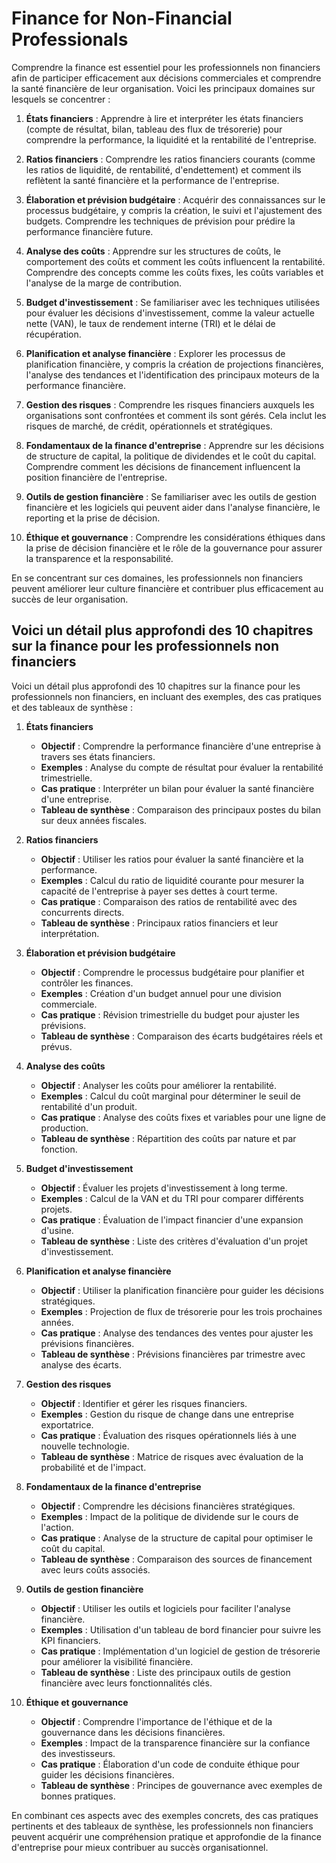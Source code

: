 
# Finance for Non-Financial Professionals


Comprendre la finance est essentiel pour les professionnels non financiers afin de participer efficacement aux décisions commerciales et comprendre la santé financière de leur organisation. Voici les principaux domaines sur lesquels se concentrer :

1. **États financiers** : Apprendre à lire et interpréter les états financiers (compte de résultat, bilan, tableau des flux de trésorerie) pour comprendre la performance, la liquidité et la rentabilité de l'entreprise.

2. **Ratios financiers** : Comprendre les ratios financiers courants (comme les ratios de liquidité, de rentabilité, d'endettement) et comment ils reflètent la santé financière et la performance de l'entreprise.

3. **Élaboration et prévision budgétaire** : Acquérir des connaissances sur le processus budgétaire, y compris la création, le suivi et l'ajustement des budgets. Comprendre les techniques de prévision pour prédire la performance financière future.

4. **Analyse des coûts** : Apprendre sur les structures de coûts, le comportement des coûts et comment les coûts influencent la rentabilité. Comprendre des concepts comme les coûts fixes, les coûts variables et l'analyse de la marge de contribution.

5. **Budget d'investissement** : Se familiariser avec les techniques utilisées pour évaluer les décisions d'investissement, comme la valeur actuelle nette (VAN), le taux de rendement interne (TRI) et le délai de récupération.

6. **Planification et analyse financière** : Explorer les processus de planification financière, y compris la création de projections financières, l'analyse des tendances et l'identification des principaux moteurs de la performance financière.

7. **Gestion des risques** : Comprendre les risques financiers auxquels les organisations sont confrontées et comment ils sont gérés. Cela inclut les risques de marché, de crédit, opérationnels et stratégiques.

8. **Fondamentaux de la finance d'entreprise** : Apprendre sur les décisions de structure de capital, la politique de dividendes et le coût du capital. Comprendre comment les décisions de financement influencent la position financière de l'entreprise.

9. **Outils de gestion financière** : Se familiariser avec les outils de gestion financière et les logiciels qui peuvent aider dans l'analyse financière, le reporting et la prise de décision.

10. **Éthique et gouvernance** : Comprendre les considérations éthiques dans la prise de décision financière et le rôle de la gouvernance pour assurer la transparence et la responsabilité.

En se concentrant sur ces domaines, les professionnels non financiers peuvent améliorer leur culture financière et contribuer plus efficacement au succès de leur organisation.

## Voici un détail plus approfondi des 10 chapitres sur la finance pour les professionnels non financiers

Voici un détail plus approfondi des 10 chapitres sur la finance pour les professionnels non financiers, en incluant des exemples, des cas pratiques et des tableaux de synthèse :

1. **États financiers**
   - **Objectif** : Comprendre la performance financière d'une entreprise à travers ses états financiers.
   - **Exemples** : Analyse du compte de résultat pour évaluer la rentabilité trimestrielle.
   - **Cas pratique** : Interpréter un bilan pour évaluer la santé financière d'une entreprise.
   - **Tableau de synthèse** : Comparaison des principaux postes du bilan sur deux années fiscales.

2. **Ratios financiers**
   - **Objectif** : Utiliser les ratios pour évaluer la santé financière et la performance.
   - **Exemples** : Calcul du ratio de liquidité courante pour mesurer la capacité de l'entreprise à payer ses dettes à court terme.
   - **Cas pratique** : Comparaison des ratios de rentabilité avec des concurrents directs.
   - **Tableau de synthèse** : Principaux ratios financiers et leur interprétation.

3. **Élaboration et prévision budgétaire**
   - **Objectif** : Comprendre le processus budgétaire pour planifier et contrôler les finances.
   - **Exemples** : Création d'un budget annuel pour une division commerciale.
   - **Cas pratique** : Révision trimestrielle du budget pour ajuster les prévisions.
   - **Tableau de synthèse** : Comparaison des écarts budgétaires réels et prévus.

4. **Analyse des coûts**
   - **Objectif** : Analyser les coûts pour améliorer la rentabilité.
   - **Exemples** : Calcul du coût marginal pour déterminer le seuil de rentabilité d'un produit.
   - **Cas pratique** : Analyse des coûts fixes et variables pour une ligne de production.
   - **Tableau de synthèse** : Répartition des coûts par nature et par fonction.

5. **Budget d'investissement**
   - **Objectif** : Évaluer les projets d'investissement à long terme.
   - **Exemples** : Calcul de la VAN et du TRI pour comparer différents projets.
   - **Cas pratique** : Évaluation de l'impact financier d'une expansion d'usine.
   - **Tableau de synthèse** : Liste des critères d'évaluation d'un projet d'investissement.

6. **Planification et analyse financière**
   - **Objectif** : Utiliser la planification financière pour guider les décisions stratégiques.
   - **Exemples** : Projection de flux de trésorerie pour les trois prochaines années.
   - **Cas pratique** : Analyse des tendances des ventes pour ajuster les prévisions financières.
   - **Tableau de synthèse** : Prévisions financières par trimestre avec analyse des écarts.

7. **Gestion des risques**
   - **Objectif** : Identifier et gérer les risques financiers.
   - **Exemples** : Gestion du risque de change dans une entreprise exportatrice.
   - **Cas pratique** : Évaluation des risques opérationnels liés à une nouvelle technologie.
   - **Tableau de synthèse** : Matrice de risques avec évaluation de la probabilité et de l'impact.

8. **Fondamentaux de la finance d'entreprise**
   - **Objectif** : Comprendre les décisions financières stratégiques.
   - **Exemples** : Impact de la politique de dividende sur le cours de l'action.
   - **Cas pratique** : Analyse de la structure de capital pour optimiser le coût du capital.
   - **Tableau de synthèse** : Comparaison des sources de financement avec leurs coûts associés.

9. **Outils de gestion financière**
   - **Objectif** : Utiliser les outils et logiciels pour faciliter l'analyse financière.
   - **Exemples** : Utilisation d'un tableau de bord financier pour suivre les KPI financiers.
   - **Cas pratique** : Implémentation d'un logiciel de gestion de trésorerie pour améliorer la visibilité financière.
   - **Tableau de synthèse** : Liste des principaux outils de gestion financière avec leurs fonctionnalités clés.

10. **Éthique et gouvernance**
    - **Objectif** : Comprendre l'importance de l'éthique et de la gouvernance dans les décisions financières.
    - **Exemples** : Impact de la transparence financière sur la confiance des investisseurs.
    - **Cas pratique** : Élaboration d'un code de conduite éthique pour guider les décisions financières.
    - **Tableau de synthèse** : Principes de gouvernance avec exemples de bonnes pratiques.

En combinant ces aspects avec des exemples concrets, des cas pratiques pertinents et des tableaux de synthèse, les professionnels non financiers peuvent acquérir une compréhension pratique et approfondie de la finance d'entreprise pour mieux contribuer au succès organisationnel.
